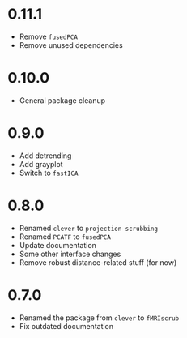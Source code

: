 # 0.11.1

* Remove `fusedPCA`
* Remove unused dependencies

# 0.10.0

* General package cleanup

# 0.9.0

* Add detrending
* Add grayplot
* Switch to `fastICA`

# 0.8.0

* Renamed `clever` to `projection scrubbing`
* Renamed `PCATF` to `fusedPCA`
* Update documentation
* Some other interface changes
* Remove robust distance-related stuff (for now)

# 0.7.0

* Renamed the package from `clever` to `fMRIscrub`
* Fix outdated documentation